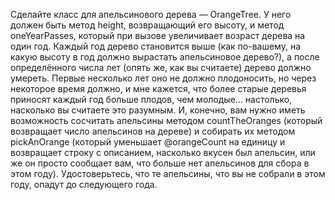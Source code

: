 Сделайте класс для апельсинового дерева — OrangeTree. У него должен быть метод height, возвращающий его высоту, и метод oneYearPasses, который при вызове увеличивает возраст дерева на один год. Каждый год дерево становится выше (как по-вашему, на какую высоту в год должно вырастать апельсиновое дерево?), а после определённого числа лет (опять же, как вы считаете) дерево должно умереть. Первые несколько лет оно не должно плодоносить, но через некоторое время должно, и мне кажется, что более старые деревья приносят каждый год больше плодов, чем молодые... настолько, насколько вы считаете это разумным. И, конечно, вам нужно иметь возможность сосчитать апельсины методом countTheOranges (который возвращает число апельсинов на дереве) и собирать их методом pickAnOrange (который уменьшает @orangeCount на единицу и возвращает строку с описанием, насколько вкусен был апельсин, или же он просто сообщает вам, что больше нет апельсинов для сбора в этом году). Удостоверьтесь, что те апельсины, что вы не собрали в этом году, опадут до следующего года.
